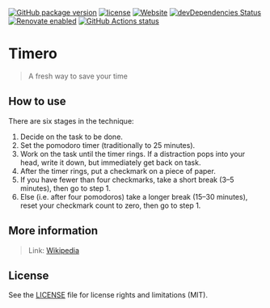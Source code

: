 [![GitHub package version](https://img.shields.io/github/package-json/v/adorade/timero.svg?color=green&logo=github)](https://github.com/adorade/timero/blob/main/package.json)
[![license](https://img.shields.io/github/license/adorade/timero.svg)](https://mit-license.org)
[![Website](https://img.shields.io/website/https/timero.adorade.ro.svg?logo=google-chrome)](https://timero.adorade.ro/)
[![devDependencies Status](https://img.shields.io/david/dev/adorade/timero.svg)](https://david-dm.org/adorade/timero?type=dev)
[![Renovate enabled](https://img.shields.io/badge/renovate-enabled-brightgreen.svg)](https://renovatebot.com/)
[![GitHub Actions status](https://github.com/adorade/timero/workflows/Node%20CI/badge.svg)](https://github.com/adorade/timero/actions)

# Timero

> A fresh way to save your time

## How to use

There are six stages in the technique:

1. Decide on the task to be done.
2. Set the pomodoro timer (traditionally to 25 minutes).
3. Work on the task until the timer rings. If a distraction pops into your head, write it down, but immediately get back on task.
4. After the timer rings, put a checkmark on a piece of paper.
5. If you have fewer than four checkmarks, take a short break (3–5 minutes), then go to step 1.
6. Else (i.e. after four pomodoros) take a longer break (15–30 minutes), reset your checkmark count to zero, then go to step 1.

## More information

> Link: [Wikipedia](https://en.wikipedia.org/wiki/Pomodoro_Technique)

## License

See the [LICENSE](LICENSE) file for license rights and limitations (MIT).

